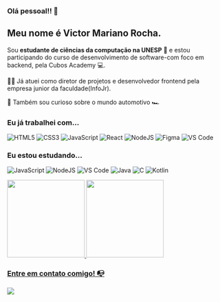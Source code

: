 
### Olá pessoal!! :wave: 
## Meu nome é Victor Mariano Rocha.

 Sou **estudante de ciências da computação na UNESP** 	:school_satchel: e estou participando do curso de desenvolvimento de software-com foco em backend, pela Cubos Academy :computer:.

:man_technologist: Já atuei como diretor de projetos e desenvolvedor frontend pela empresa junior da faculdade(InfoJr).

🔎 Também sou curioso sobre o mundo automotivo :racing_car:

### Eu já trabalhei com... 
![HTML5](https://img.shields.io/badge/html5-%23E34F26.svg?style=for-the-badge&logo=html5&logoColor=white)
![CSS3](https://img.shields.io/badge/css3-%231572B6.svg?style=for-the-badge&logo=css3&logoColor=white)
![JavaScript](https://img.shields.io/badge/javascript-%23323330.svg?style=for-the-badge&logo=javascript&logoColor=%23F7DF1E)
![React](https://img.shields.io/badge/react-%2320232a.svg?style=for-the-badge&logo=react&logoColor=%2361DAFB)
![NodeJS](https://img.shields.io/badge/node.js-6DA55F?style=for-the-badge&logo=node.js&logoColor=white)
![Figma](https://img.shields.io/badge/figma-%23F24E1E.svg?style=for-the-badge&logo=figma&logoColor=white)
![VS Code](https://img.shields.io/badge/VS%20Code-0078d7.svg?style=for-the-badge&logo=visual-studio-code&logoColor=white)

### Eu estou estudando...
![JavaScript](https://img.shields.io/badge/javascript-%23323330.svg?style=for-the-badge&logo=javascript&logoColor=%23F7DF1E)
![NodeJS](https://img.shields.io/badge/node.js-6DA55F?style=for-the-badge&logo=node.js&logoColor=white)
![VS Code](https://img.shields.io/badge/VS%20Code-0078d7.svg?style=for-the-badge&logo=visual-studio-code&logoColor=white)
![Java](https://img.shields.io/badge/java-%23ED8B00.svg?style=for-the-badge&logo=openjdk&logoColor=white)
	![C](https://img.shields.io/badge/c-%2300599C.svg?style=for-the-badge&logo=c&logoColor=white)
 ![Kotlin](https://img.shields.io/badge/kotlin-%237F52FF.svg?style=for-the-badge&logo=kotlin&logoColor=white)
<div>

 
<a href="https://github.com/marianovictor">
<img height="180em" src="https://github-readme-stats.vercel.app/api/top-langs/?username=marianovictor&layout=compact&langs_count=7&theme=dracula"/>
<img height="180em" src="https://github-readme-stats.vercel.app/api?username=marianovictor&show_icons=true&theme=dracula&include_all_commits=true&count_private=true"/>
</div>

### Entre em contato comigo! 📭

<a href="https://www.linkedin.com/in/victor-rocha-8b39ba21a/" target="_blank"><img src="https://img.shields.io/badge/-LinkedIn-%230077B5?style=for-the-badge&logo=linkedin&logoColor=white" target="_blank"></a>   
